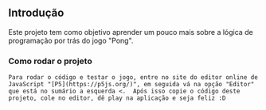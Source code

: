 ## Introdução

Este projeto tem como objetivo aprender um pouco mais sobre a lógica de programação por trás do jogo "Pong".

### Como rodar o projeto
````
Para rodar o código e testar o jogo, entre no site do editor online de JavaScript "[P5](https://p5js.org/)", em seguida vá na opção "Editor" que está no sumário a esquerda <.  Após isso copie o código deste projeto, cole no editor, dê play na aplicação e seja feliz :D
````

